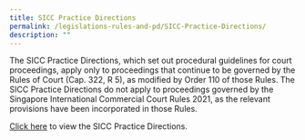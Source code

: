 ```yaml
---
title: SICC Practice Directions
permalink: /legislations-rules-and-pd/SICC-Practice-Directions/
description: ""
---
```

The SICC Practice Directions, which set out procedural guidelines for court proceedings, apply only to proceedings that continue to be governed by the Rules of Court (Cap. 322, R 5), as modified by Order 110 of those Rules. The SICC Practice Directions do not apply to proceedings governed by the Singapore International Commercial Court Rules 2021, as the relevant provisions have been incorporated in those Rules.

[Click here](http://www.judiciary.gov.sg/news-and-resources/sicc-practice-directions) to[](https://www-sicc-gov-sg-admin.cwp-stg.sg/docs/default-source/legislation-rules-pd/sicc-practice-directions-as-at-31-aug-2021.pdf "Remove Link (CTRL+SHIFT+K)") view the SICC Practice Directions.